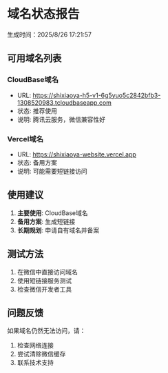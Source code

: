 
# 域名状态报告
生成时间：2025/8/26 17:21:57

## 可用域名列表


### CloudBase域名
- URL: https://shixiaoya-h5-v1-6g5yuo5c2842bfb3-1308520983.tcloudbaseapp.com
- 状态: 推荐使用
- 说明: 腾讯云服务，微信兼容性好

### Vercel域名
- URL: https://shixiaoya-website.vercel.app
- 状态: 备用方案
- 说明: 可能需要短链接访问


## 使用建议

1. **主要使用**: CloudBase域名
2. **备用方案**: 生成短链接
3. **长期规划**: 申请自有域名并备案

## 测试方法

1. 在微信中直接访问域名
2. 使用短链接服务测试
3. 检查微信开发者工具

## 问题反馈

如果域名仍然无法访问，请：
1. 检查网络连接
2. 尝试清除微信缓存
3. 联系技术支持
